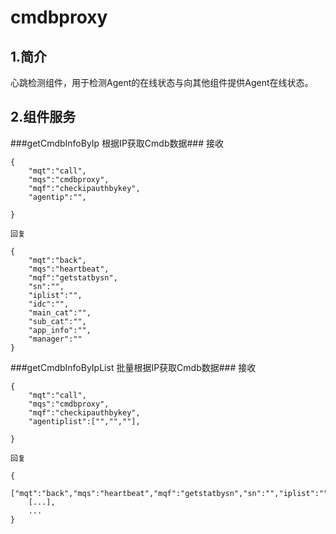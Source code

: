 # cmdbproxy #
## 1.简介 ##
心跳检测组件，用于检测Agent的在线状态与向其他组件提供Agent在线状态。

## 2.组件服务 ##

###getCmdbInfoByIp 根据IP获取Cmdb数据###
	接收
	
	{
		"mqt":"call",
		"mqs":"cmdbproxy",
		"mqf":"checkipauthbykey",
		"agentip":"",	

	}

	回复

    {
		"mqt":"back",
		"mqs":"heartbeat",
		"mqf":"getstatbysn",
		"sn":"",
		"iplist":"",
		"idc":"",
		"main_cat":"",
		"sub_cat":"",
		"app_info":"",
		"manager":""
	}
	
###getCmdbInfoByIpList 批量根据IP获取Cmdb数据###
	接收
	
	{
		"mqt":"call",
		"mqs":"cmdbproxy",
		"mqf":"checkipauthbykey",
		"agentiplist":["","",""],	

	}

	回复

    {
		["mqt":"back","mqs":"heartbeat","mqf":"getstatbysn","sn":"","iplist":"","idc":"","main_cat":"","sub_cat":"","app_info":"","manager":""],
		[...],
		...
	}

